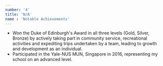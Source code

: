 ```yaml
---
number: '4'
title: 'N/A'
name : 'Notable Achievements'
---
```


- Won the Duke of Edinburgh's Award in all three levels (Gold, Silver, Bronze) by actively taking part in community service, recreational activities and expediting trips undertaken by a team, leading to growth and development as an individual.
- Participated in the Yale-NUS MUN, Singapore in 2016, representing my school on an advanced level.



          